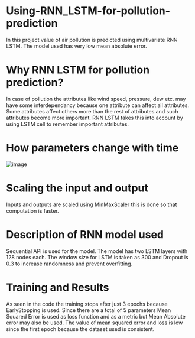 # Using-RNN_LSTM-for-pollution-prediction
In this project value of air pollution is predicted using multivariate RNN LSTM. The model used has very low mean absolute error.

# Why RNN LSTM for pollution prediction?
In case of pollution the attributes like wind speed, pressure, dew etc. may have some interdependancy because one attribute can affect all attributes. Some attributes affect others more than the rest of attributes and such attributes become more important. RNN LSTM takes this into account by using LSTM cell to remember important attributes.

# How parameters change with time
![image](https://github.com/DevShah011/Using-RNN_LSTM-for-pollution-prediction/assets/115929900/eae9a493-9e15-4e1a-ad3b-1f1e549fce14)

# Scaling the input and output 
Inputs and outputs are scaled using MinMaxScaler this is done so that computation is faster.

# Description of RNN model used
Sequential API is used for the model. The model has two LSTM layers with 128 nodes each. The window size for LSTM is taken as 300 and Dropout is 0.3 to increase randomness and prevent overfitting.

# Training and Results 
As seen in the code the training stops after just 3 epochs because EarlyStopping is used. Since there are a total of 5 parameters Mean Squared Error is used as loss function and as a metric but Mean Absolute error may also be used. The value of mean squared error and loss is low since the first epoch because the dataset used is consistent.
